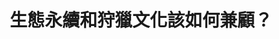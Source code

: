 ---
id: "98"
lang: zh-tw
description: 「國家公園法」修正草案
propose_date: 2021-05-03
meeting_date: 2021-12-27
publish: "FALSE"
selected: "FALSE"
blog_selected: "FALSE"
cover: https://www.youtube.com/watch?v=8DvOj9YKvZY
title: 生態永續和狩獵文化該如何兼顧？
introduction:
  content: 「國家公園法修正草案」在網路上預告並蒐集意見，其中關於國家公園一般管制區開放原住民族基於傳統、祭儀和非營利自用可狩獵的部分，具高度關注。協作會議，邀請利害關係人面對面說出自己的想法，也希望進一步討論永續利用、管制配套方式。會議中，參與者則針對國家公園定位、生態永續與狩獵文化兼顧等問題，持續交換意見。會議雖無具體共識和方案，但透過議題資料的釋出、行政單位的開放討論及完整的紀錄，為本議題後續發展，建立可供檢視的素材和歷程。
  image: https://cm.pdis.nat.gov.tw/images/post/1__fD832JFXWgn1wCvPdioQQCl2olNieU.jpg
color: yellow
join:
  type: 提
  title: "內政部公告：預告修正「國家公園法」草案\r"
  link: https://join.gov.tw/policies/detail/40201645-02df-4807-a63b-6144fc9bd15d
  image: https://cm.pdis.nat.gov.tw/images/post/1wrE7LMYbDuJoJn1fFIajlWGy0Bdn1JCR.jpg
layout: post
departments:
  - 內政部
  - 原民會
  - 農委會
tags:
  - 法規
  - 原民議題
  - 動物保護
embed:
  agenda_book:
    links:
      - https://issuu.com/pdis.tw/docs/_98_
  mind_map:
    links:
      - https://miro.com/app/live-embed/uXjVOePUiw4=/?moveToViewport=-7189,-535,10458,4886&embedAutoplay=true
  ministry_slide:
    links:
      - https://issuu.com/pdis.tw/docs/_1df5680c81a5b2
      - https://issuu.com/pdis.tw/docs/_v2_cff71ff91c0d79
      - https://issuu.com/pdis.tw/docs/_v3
  host_slide:
    links:
      - https://issuu.com/pdis.tw/docs/_98-_
  live:
    links:
      - https://youtu.be/FJSCmD1xnDI
  transcript:
    links:
      - https://sayit.pdis.nat.gov.tw/2021-12-27-%E9%96%8B%E6%94%BE%E6%94%BF%E5%BA%9C%E7%AC%AC-98-%E6%AC%A1%E5%8D%94%E4%BD%9C%E6%9C%83%E8%AD%B0
pictures:
  - https://cm.pdis.nat.gov.tw/images/post/1jOZrbShQfFleBzeBTXjUoLx7cTTdJSdW.jpg
  - https://cm.pdis.nat.gov.tw/images/post/1mtjXFYuocfYM_DLq4mTABpqzGZKOk-zW.jpg
  - https://cm.pdis.nat.gov.tw/images/post/1tozh1Ddq_lIlwxTsUEihQ7mnPuexB7kv.jpg
  - https://cm.pdis.nat.gov.tw/images/post/11kO-ttKWK5KXv-1YGxTD5FVQB0YFwpLD.jpg
  - https://cm.pdis.nat.gov.tw/images/post/1NxV_Qv_65zq37kggu_78LHcTY01SLBAH.jpg
---